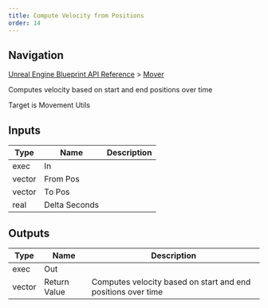 ```yaml
---
title: Compute Velocity from Positions
order: 14
---
```

## Navigation

[Unreal Engine Blueprint API Reference](https://dev.epicgames.com/documentation/en-us/unreal-engine/BlueprintAPI) > [Mover](https://dev.epicgames.com/documentation/en-us/unreal-engine/BlueprintAPI/Mover)

Computes velocity based on start and end positions over time

Target is Movement Utils

## Inputs

| Type | Name | Description |
| --- | --- | --- |
| exec | In |  |
| vector | From Pos |  |
| vector | To Pos |  |
| real | Delta Seconds |  |

## Outputs

| Type | Name | Description |
| --- | --- | --- |
| exec | Out |  |
| vector | Return Value | Computes velocity based on start and end positions over time |

